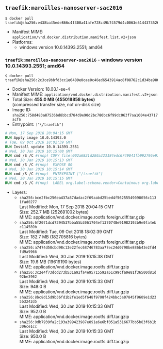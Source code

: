 ## `traefik:maroilles-nanoserver-sac2016`

```console
$ docker pull traefik@sha256:e438ba45ede866c4f300a41afe728c49b74579d4c0063e5144373526135f30d2
```

-	Manifest MIME: `application/vnd.docker.distribution.manifest.list.v2+json`
-	Platforms:
	-	windows version 10.0.14393.2551; amd64

### `traefik:maroilles-nanoserver-sac2016` - windows version 10.0.14393.2551; amd64

```console
$ docker pull traefik@sha256:2c3ce9bbfd3cc1e6489e0cae0c46ed6543914ac8f08762c1d34be9866c6224c4
```

-	Docker Version: 18.03.1-ee-4
-	Manifest MIME: `application/vnd.docker.distribution.manifest.v2+json`
-	Total Size: **455.0 MB (455018858 bytes)**  
	(compressed transfer size, not on-disk size)
-	Image ID: `sha256:758d483a87536bd8bbcd784d9e90d2bc780bc6f99dc063f7aa1604e43717acf6`
-	Entrypoint: `["\/traefik"]`

```dockerfile
# Mon, 17 Sep 2018 20:04:15 GMT
RUN Apply image 10.0.14393.0
# Tue, 09 Oct 2018 18:02:39 GMT
RUN Install update 10.0.14393.2551
# Wed, 30 Jan 2019 10:15:08 GMT
RUN cmd /S /C #(nop) COPY file:002a6821d280a323184edc6749041fb992796e93ab16e626ce660fd362bb1335 in \traefik.exe 
# Wed, 30 Jan 2019 10:15:13 GMT
RUN cmd /S /C #(nop)  EXPOSE 80
# Wed, 30 Jan 2019 10:15:14 GMT
RUN cmd /S /C #(nop)  ENTRYPOINT ["/traefik"]
# Wed, 30 Jan 2019 10:15:15 GMT
RUN cmd /S /C #(nop)  LABEL org.label-schema.vendor=Containous org.label-schema.url=https://traefik.io org.label-schema.name=Traefik org.label-schema.description=A modern reverse-proxy org.label-schema.version=v1.7.8 org.label-schema.docker.schema-version=1.0
```

-	Layers:
	-	`sha256:bce2fbc256ea437a87dadac2f69aabd25bed4f56255549090056c1131fad0277`  
		Last Modified: Mon, 17 Sep 2018 20:04:15 GMT  
		Size: 252.7 MB (252691002 bytes)  
		MIME: application/vnd.docker.image.rootfs.foreign.diff.tar.gzip
	-	`sha256:6f2071dcd7294537bba55b3061704ef1370748e91982193b9e0fa4ebc114589b`  
		Last Modified: Tue, 09 Oct 2018 18:02:39 GMT  
		Size: 182.7 MB (182705816 bytes)  
		MIME: application/vnd.docker.image.rootfs.foreign.diff.tar.gzip
	-	`sha256:a7474d58cbd98c13e22fec68746783aa77ec24d0798be886b43e2fd4fd9a9966`  
		Last Modified: Wed, 30 Jan 2019 10:15:38 GMT  
		Size: 19.6 MB (19619190 bytes)  
		MIME: application/vnd.docker.image.rootfs.diff.tar.gzip
	-	`sha256:3c2e4f73dcd273b531a92fa4e95715592a51c99cfa9e81f36500d81d92be3962`  
		Last Modified: Wed, 30 Jan 2019 10:15:33 GMT  
		Size: 948.0 B  
		MIME: application/vnd.docker.image.rootfs.diff.tar.gzip
	-	`sha256:8bc8d15d9b36fd1b2fe1ed5f648f9708f424bbc3a07845f9609e1d235b3242d5`  
		Last Modified: Wed, 30 Jan 2019 10:15:33 GMT  
		Size: 952.0 B  
		MIME: application/vnd.docker.image.rootfs.diff.tar.gzip
	-	`sha256:0db7939fa2c193a399423987e891e6e6bf051a5316677bb5b83f6b1b306ce1cc`  
		Last Modified: Wed, 30 Jan 2019 10:15:33 GMT  
		Size: 950.0 B  
		MIME: application/vnd.docker.image.rootfs.diff.tar.gzip
